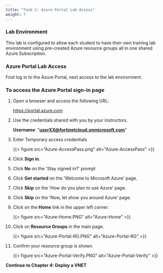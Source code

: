 ```yaml
---
title: "Task 1: Azure Portal Lab Access"
weight: 7
---
```


### Lab Environment

This lab is configured to allow each student to have their own training lab environment using pre-created Azure resource groups all in one shared Azure Subscription.

### Azure Portal Lab Access

First log in to the Azure Portal, next access to the lab environment.

### To access the Azure Portal sign-in page

1. Open a browser and access the following URL:

    <https://portal.azure.com>

1. Use the credentials shared with you by your instructors.

    **Username**:  "**<userXX@fortinetcloud.onmicrosoft.com>**"

1. Enter Temporary access credentials

    {{< figure src="Azure-AccessPass.png" alt="Azure-AccessPass" >}}

1. Click **Sign in**.
1. Click **No** on the 'Stay signed in?' prompt
1. Click **Get started** on the 'Welcome to Microsoft Azure' page.
1. Click **Skip** on the 'How do you plan to use Azure' page.
1. Click **Skip** on the 'Now, let show you around Azure' page.
1. Click on the **Home** link in the upper left corner.

    {{< figure src="Azure-Home.PNG" alt="Azure-Home" >}}

1. Click on **Resource Groups** in the main page.

    {{< figure src="Azure-Portal-RG.PNG" alt="Azure-Portal-RG" >}}

1. Confirm your resource group is shown.

    {{< figure src="Azure-Portal-Verify.PNG" alt="Azure-Portal-Verify" >}}

**Continue to Chapter 4:  Deploy a VNET**